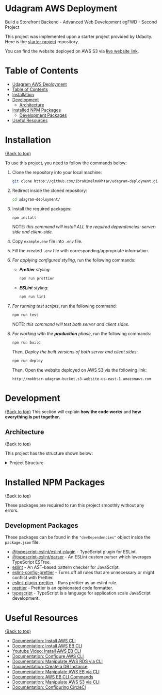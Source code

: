 <!-- Project title -->
# Udagram AWS Deployment

<!-- Describe your project in brief -->
Build a Storefront Backend - Advanced Web Development egFWD - Second Project

This project was implemented upon a starter project provided by Udacity. Here is the [starter project](https://github.com/udacity/nd0067-c4-deployment-process-project-starter) repository.

You can find the website deployed on AWS S3 via [live website link](http://mokhtar-udagram-bucket.s3-website-us-east-1.amazonaws.com).

# Table of Contents

- [Udagram AWS Deployment](#udagram-aws-deployment)
- [Table of Contents](#table-of-contents)
- [Installation](#installation)
- [Development](#development)
  - [Architecture](#architecture)
- [Installed NPM Packages](#installed-npm-packages)
  - [Development Packages](#development-packages)
- [Useful Resources](#useful-resources)

# Installation

[(Back to top)](#table-of-contents)

To use this project, you need to follow the commands below:

1. Clone the repository into your local machine:

   ```bash
   git clone https://github.com/ibrahimelmokhtar/udagram-deployment.git
   ```

2. Redirect inside the cloned repository:

    ```bash
    cd udagram-deployment/
    ```

3. Install the required packages:

   ```bash
   npm install
   ```

   NOTE: *this command will install ALL the required dependencies: server-side and client-side.*

4. Copy `example.env` file into `.env` file.

5. Fill the created `.env` file with corresponding/appropriate information.

6. *For applying configured styling*, run the following commands:
   - ***Prettier** styling*:

        ```bash
        npm run prettier
        ```

   - ***ESLint** styling*:

        ```bash
        npm run lint
        ```

7. *For running test scripts*, run the following command:

   ```bash
   npm run test
   ```

   NOTE: *this command will test both server and client sides.*

8. *For working with the **production** phase*, run the following commands:

   ```bash
   npm run build
   ```

    Then, *Deploy the built versions of both server and client sides*:

    ```bash
    npm run deploy
    ```

    Then, Open the website deployed on AWS S3 via the following link:

    ```http
    http://mokhtar-udagram-bucket.s3-website-us-east-1.amazonaws.com
    ```

# Development

[(Back to top)](#table-of-contents)
This section will explain **how the code works** and **how everything is put together.**

## Architecture

[(Back to top)](#table-of-contents)

This project has the structure shown below:

<details>
    <summary>Project Structure</summary>

```markdown
├─── circleci/
    └─── config.yml
├─── .runbooks/
   ├─── eb-check-health.md
   ├─── eb-create-application.md
   ├─── eb-deploy-environment.md
   ├─── eb-terminate-environment.md
   ├─── rds-create-instance.md
   ├─── rds-delete-instance.md
   ├─── rds-start-instance.md
   ├─── rds-stop-instance.md
   ├─── README.md
   ├─── s3-create-bucket.md
   ├─── s3-delete-bucket.md
   └─── s3-upload-bucket.md
├─── reviews/
   ├─── AWS EB/
      ├─── aws-eb-1.PNG
      └─── aws-eb-2.PNG
   ├─── AWS RDS/
      ├─── aws-rds-1.PNG
      └─── aws-rds-2.PNG
   ├─── AWS S3/
      ├─── aws-s3-1.PNG
      └─── aws-s3-2.PNG
   ├─── CircleCI Build/
      ├─── circleci-00-workflow.PNG
      ├─── circleci-10-install-client.PNG
      ├─── circleci-11-build-client.PNG
      ├─── circleci-12-deploy-client.PNG
      ├─── circleci-20-install-server.PNG
      ├─── circleci-21-build-server.PNG
      └─── circleci-22-deploy-server.PNG
   └─── CircleCI Environment/
      ├─── circleci-env-1.PNG
      └─── circleci-env-2.PNG
├─── scripts/
   ├─── eb-create.sh
   ├─── eb-deploy.sh
   ├─── eb-health.sh
   ├─── eb-terminate.sh
   ├─── rds-create.sh
   ├─── rds-delete.sh
   ├─── rds-start.sh
   ├─── rds-stop.sh
   ├─── s3-create.sh
   ├─── s3-delete.sh
   └─── s3-upload.sh
├─── udagram-api/
├─── udagram-frontend/
├─── .env
├─── .eslintignore
├─── .eslintrc
├─── .gitignore
├─── .prettierrc
├─── example.env
├─── package.json
└─── README.md
```

</details>

# Installed NPM Packages

[(Back to top)](#table-of-contents)

These packages are required to run this project smoothly without any errors.

## Development Packages

These packages can be found in the `"devDependencies"` object inside the `package.json` file.

- [@typescript-eslint/eslint-plugin](https://www.npmjs.com/package/@typescript-eslint/eslint-plugin) - TypeScript plugin for ESLint.
- [@typescript-eslint/parser](https://www.npmjs.com/package/@typescript-eslint/parser) - An ESLint custom parser which leverages TypeScript ESTree.
- [eslint](https://www.npmjs.com/package/eslint) - An AST-based pattern checker for JavaScript.
- [eslint-config-prettier](https://www.npmjs.com/package/eslint-config-prettier) - Turns off all rules that are unnecessary or might conflict with Prettier.
- [eslint-plugin-prettier](https://www.npmjs.com/package/eslint-plugin-prettier) - Runs prettier as an eslint rule.
- [prettier](https://www.npmjs.com/package/prettier) - Prettier is an opinionated code formatter.
- [typescript](https://www.npmjs.com/package/typescript) - TypeScript is a language for application scale JavaScript development.

# Useful Resources

[(Back to top)](#table-of-contents)

- [Documentation: Install AWS CLI](https://docs.aws.amazon.com/cli/latest/userguide/getting-started-install.html)
- [Documentation: Install AWS EB CLI](https://github.com/aws/aws-elastic-beanstalk-cli-setup#eb-cli-installer)
- [Youtube Video: Install AWS EB CLI](https://www.youtube.com/watch?v=J9na_nTJYM8)
- [Documentation: Configure AWS CLI](https://docs.aws.amazon.com/cli/latest/userguide/cli-configure-quickstart.html)
- [Documentation: Manipulate AWS RDS via CLI](https://docs.aws.amazon.com/cli/latest/reference/rds/)
- [Documentation: Create a DB Instance](https://docs.aws.amazon.com/AmazonRDS/latest/UserGuide/USER_CreateDBInstance.html)
- [Documentation: Manipulate AWS EB via CLI](https://docs.aws.amazon.com/cli/latest/reference/elasticbeanstalk/index.html)
- [Documentation: AWS EB CLI Commands](https://docs.aws.amazon.com/elasticbeanstalk/latest/dg/eb3-cmd-commands.html)
- [Documentation: Manipulate AWS S3 via CLI](https://docs.aws.amazon.com/cli/latest/reference/s3api/index.html)
- [Documentation: Configuring CircleCI](https://circleci.com/docs/2.0/configuration-reference/)
